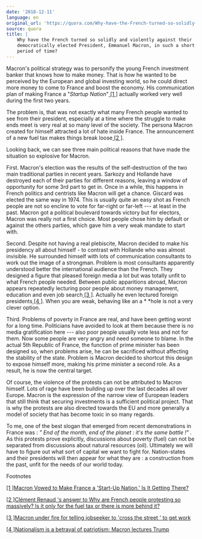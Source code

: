 ```yaml
---
date: '2018-12-11'
language: en
original_url: 'https://quora.com/Why-have-the-French-turned-so-solidly-and-violently-against-their-democratically-elected-President-Emmanuel-Macron-in-such-a-short-period-of-time/answer/Clément-Renaud'
source: quora
title: |
    Why have the French turned so solidly and violently against their
    democratically elected President, Emmanuel Macron, in such a short
    period of time?
---
```


Macron's political strategy was to personify the young French investment
banker that knows how to make money. That is how he wanted to be
perceived by the European and global investing world, so he could direct
more money to come to France and boost the economy. His communication
plan of making France a "*Startup Nation*"[ [1 ]](#HmGxE) actually
worked very well during the first two years.

The problem is, that was not exactly what many French people wanted to
see from their president, especially at a time where the struggle to
make ends meet is very real at so many level of the society. The persona
Macron created for himself attracted a lot of hate inside France. The
announcement of a new fuel tax makes things break loose[ [2 ]](#ERUJz).

Looking back, we can see three main political reasons that have made the
situation so explosive for Macron.

First. Macron's election was the results of the self-destruction of the
two main traditional parties in recent years. Sarkozy and Hollande have
destroyed each of their parties for different reasons, leaving a window
of opportunity for some 3rd part to get in. Once in a while, this
happens in French politics and centrists like Macron will get a chance.
Giscard was elected the same way in 1974. This is usually quite an easy
shot as French people are not so encline to vote for far-right or
far-left --- at least in the past. Macron got a political boulevard
towards victory but for electors, Macron was really not a first choice.
Most people chose him by default or against the others parties, which
gave him a very weak mandate to start with.

Second. Despite not having a real plebiscite, Macron decided to make his
presidency all about himself - to contrast with Hollande who was almost
invisible. He surrounded himself with lots of communication consultants
to work out the image of a strongman. Problem is most consultants
apparently understood better the international audience than the French.
They designed a figure that pleased foreign media a lot but was totally
unfit to what French people needed. Between public apparitions abroad,
Macron appears repeatedly lecturing poor people about money management,
education and even job search[ [3 ]](#TaPep). Actually he even lectured
foreign presidents[ [4 ]](#ycmWS). When you are weak, behaving like an
a * *hole is not a very clever option.

Third. Problems of poverty in France are real, and have been getting
worst for a long time. Politicians have avoided to look at them because
there is no media gratification here --- also poor people usually vote
less and not for them. Now some people are very angry and need someone
to blame. In the actual 5th Republic of France, the function of prime
minister has been designed so, when problems arise, he can be sacrificed
without affecting the stability of the state. Problem is Macron decided
to shortcut this design to expose himself more, making his prime
minister a second role. As a result, he is now the central target.

Of course, the violence of the protests can not be attributed to Macron
himself. Lots of rage have been building up over the last decades all
over Europe. Macron is the expression of the narrow view of European
leaders that still think that securing investments is a sufficient
political project. That is why the protests are also directed towards
the EU and more generally a model of society that has become toxic in so
many regards.

To me, one of the best slogan that emerged from recent demonstrations in
France was : *" End of the month, end of the planet : it's the same
battle !" .* As this protests prove explicitly, discussions about
poverty (fuel) can not be separated from discussions about natural
resources (oil). Ultimately we will have to figure out what sort of
capital we want to fight for. Nation-states and their presidents will
then appear for what they are : a construction from the past, unfit for
the needs of our world today.

Footnotes

[ [1 ]](#cite-HmGxE)[Macron Vowed to Make France a 'Start-Up Nation.' Is
It Getting
There?](https://www.nytimes.com/2018/05/23/business/emmanuel-macron-france-technology.html)

[ [2 ]](#cite-ERUJz)[Clément Renaud 's answer to Why are French people
protesting so massively? Is it only for the fuel tax or there is more
behind
it?](http://quora.com/Why-are-French-people-protesting-so-massively-Is-it-only-for-the-fuel-tax-or-there-is-more-behind-it/answer/Cl%C3%A9ment-Renaud)

[ [3 ]](#cite-TaPep)[Macron under fire for telling jobseeker to  'cross
the street ' to get
work](https://www.france24.com/en/20180917-macron-france-under-fire-telling-jobseeker-cross-street-get-work-unemployment)

[ [4 ]](#cite-ycmWS)[Nationalism is a betrayal of patriotism: Macron
lectures
Trump](https://www.stuff.co.nz/world/europe/108523416/nationalism-is-a-betrayal-of-patriotism-macron-lectures-trump)
